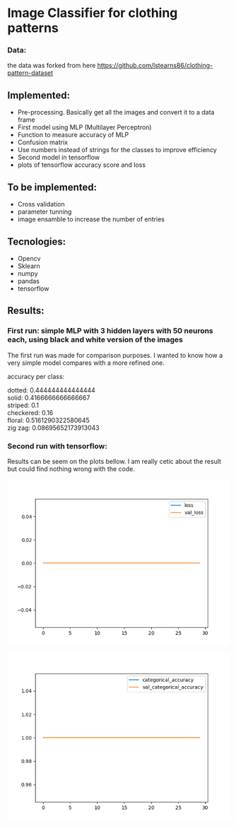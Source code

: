 # Image Classifier for clothing patterns

### Data:
the data was forked from here https://github.com/lstearns86/clothing-pattern-dataset

## Implemented:
  - Pre-processing. Basically get all the images and convert it to a data frame
  - First model using MLP (Multilayer Perceptron)
  - Function to measure accuracy of MLP
  - Confusion matrix
  - Use numbers instead of strings for the classes to improve efficiency
  - Second model in tensorflow
  - plots of tensorflow accuracy score and loss

## To be implemented:
  - Cross validation
- parameter tunning
- image ensamble to increase the number of entries

## Tecnologies:
- Opencv
- Sklearn
- numpy
- pandas
- tensorflow

## Results:

### First run: simple MLP with 3 hidden layers with 50 neurons each, using black and white version of the images

The first run was made for comparison purposes. I wanted to know how a very simple model compares with a more refined one.

accuracy per class:

  dotted: 0.444444444444444 <br>
  solid: 0.4166666666666667 <br>
  striped: 0.1 <br>
  checkered: 0.16 <br>
  floral: 0.5161290322580645 <br>
  zig zag: 0.08695652173913043 <br>
  
### Second run with tensorflow:

  Results can be seem on the plots bellow. I am really cetic about the result but could find nothing wrong with the code.

![loss plot](/version-two/loss_evolution.png)

![accuracy plot](/version-two/accuracy_evolution.png)

